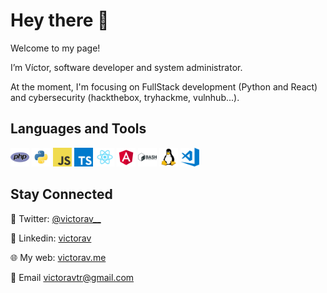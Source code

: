 # Hey there 👋 
Welcome to my page!

I’m Víctor, software developer and system administrator.

At the moment, I'm focusing on FullStack development (Python and React) and cybersecurity (hackthebox, tryhackme, vulnhub...). 

## Languages and Tools
<img height="30" src="https://raw.githubusercontent.com/github/explore/e15411113191afd939a6c8be9e71f270c98674e3/topics/php/php.png" alt="php"> <img height="30" src="https://raw.githubusercontent.com/github/explore/e15411113191afd939a6c8be9e71f270c98674e3/topics/python/python.png" alt="python"> <img height="30" src="https://raw.githubusercontent.com/github/explore/e15411113191afd939a6c8be9e71f270c98674e3/topics/javascript/javascript.png" alt="javascript"> <img height="30" src="https://raw.githubusercontent.com/github/explore/e15411113191afd939a6c8be9e71f270c98674e3/topics/typescript/typescript.png" alt="typescript"> <img height="30" src="https://raw.githubusercontent.com/github/explore/e15411113191afd939a6c8be9e71f270c98674e3/topics/react/react.png" alt="react"> <img height="30" src="https://raw.githubusercontent.com/github/explore/e15411113191afd939a6c8be9e71f270c98674e3/topics/angular/angular.png" alt="angular"> <img height="30" src="https://raw.githubusercontent.com/github/explore/e15411113191afd939a6c8be9e71f270c98674e3/topics/bash/bash.png" alt="bash"> <img height="30" src="https://raw.githubusercontent.com/github/explore/e15411113191afd939a6c8be9e71f270c98674e3/topics/linux/linux.png" alt="linux"> <img height="30" src="https://raw.githubusercontent.com/github/explore/e15411113191afd939a6c8be9e71f270c98674e3/topics/visual-studio-code/visual-studio-code.png" alt="vscode">

## Stay Connected
💬 Twitter: [@victorav__](https://twitter.com/victorav__)

💼 Linkedin: [victorav](https://www.linkedin.com/in/victor-areces-valdes/)

🌐 My web: [victorav.me](https://victorav.me)

📧 Email [victoravtr@gmail.com](mailto:victoravtr@gmail.com)
